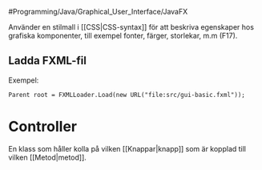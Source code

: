 #Programming/Java/Graphical_User_Interface/JavaFX 

Använder en stilmall i [[CSS|CSS-syntax]] för att beskriva egenskaper hos grafiska komponenter, till exempel fonter, färger, storlekar, m.m (F17).

## Ladda FXML-fil
Exempel:
```
Parent root = FXMLLoader.Load(new URL("file:src/gui-basic.fxml"));
```

# Controller
En klass som håller kolla på vilken [[Knappar|knapp]] som är kopplad till vilken [[Metod|metod]].